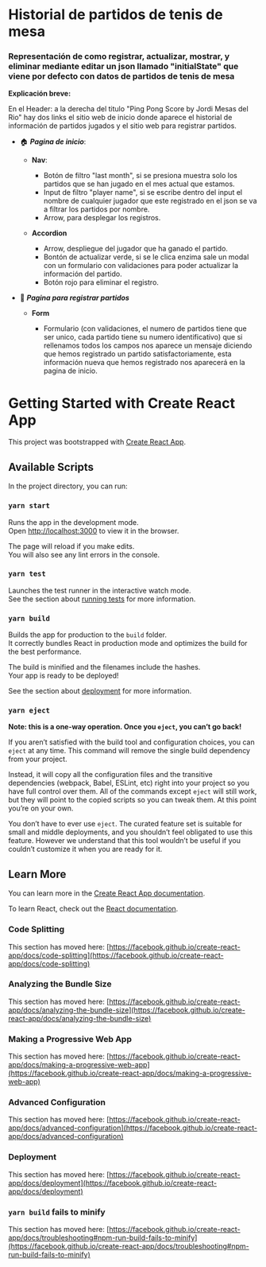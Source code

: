 # Historial de partidos de tenis de mesa 

### Representación de como registrar, actualizar, mostrar, y eliminar mediante editar un json llamado "initialState" que viene por defecto con datos de partidos de tenis de mesa 

**Explicación breve:** 

En el Header: a la derecha del titulo "Ping Pong Score by Jordi Mesas del Rio" hay dos links el sitio web de inicio donde aparece el historial de información de partidos jugados y el sitio web para registrar partidos.  

- :house: **_Pagina de inicio_**:

    - **Nav**:
    
        - Botón de filtro "last month", si se presiona muestra solo los partidos que se han jugado en el mes actual que estamos.
        - Input de filtro "player name", si se escribe dentro del input el nombre de cualquier jugador que este registrado en el json se va a filtrar los partidos por nombre.
        - Arrow, para desplegar los registros.
        
    - **Accordion**
    
        - Arrow, despliegue del jugador que ha ganado el partido.
        - Bontón de actualizar verde, si se le clica enzima sale un modal con un formulario con validaciones para poder actualizar la información del partido.
        - Botón rojo para eliminar el registro.
- 🏓 **_Pagina para registrar partidos_**

    - **Form**
    
        - Formulario (con validaciones, el numero de partidos tiene que ser unico, cada partido tiene su numero identificativo) que si rellenamos todos los campos nos aparece un           mensaje diciendo que hemos registrado un partido satisfactoriamente, esta información nueva que hemos registrado nos aparecerá en la pagina de inicio.




# Getting Started with Create React App

This project was bootstrapped with [Create React App](https://github.com/facebook/create-react-app).

## Available Scripts

In the project directory, you can run:

### `yarn start`

Runs the app in the development mode.\
Open [http://localhost:3000](http://localhost:3000) to view it in the browser.

The page will reload if you make edits.\
You will also see any lint errors in the console.

### `yarn test`

Launches the test runner in the interactive watch mode.\
See the section about [running tests](https://facebook.github.io/create-react-app/docs/running-tests) for more information.

### `yarn build`

Builds the app for production to the `build` folder.\
It correctly bundles React in production mode and optimizes the build for the best performance.

The build is minified and the filenames include the hashes.\
Your app is ready to be deployed!

See the section about [deployment](https://facebook.github.io/create-react-app/docs/deployment) for more information.

### `yarn eject`

**Note: this is a one-way operation. Once you `eject`, you can’t go back!**

If you aren’t satisfied with the build tool and configuration choices, you can `eject` at any time. This command will remove the single build dependency from your project.

Instead, it will copy all the configuration files and the transitive dependencies (webpack, Babel, ESLint, etc) right into your project so you have full control over them. All of the commands except `eject` will still work, but they will point to the copied scripts so you can tweak them. At this point you’re on your own.

You don’t have to ever use `eject`. The curated feature set is suitable for small and middle deployments, and you shouldn’t feel obligated to use this feature. However we understand that this tool wouldn’t be useful if you couldn’t customize it when you are ready for it.

## Learn More

You can learn more in the [Create React App documentation](https://facebook.github.io/create-react-app/docs/getting-started).

To learn React, check out the [React documentation](https://reactjs.org/).

### Code Splitting

This section has moved here: [https://facebook.github.io/create-react-app/docs/code-splitting](https://facebook.github.io/create-react-app/docs/code-splitting)

### Analyzing the Bundle Size

This section has moved here: [https://facebook.github.io/create-react-app/docs/analyzing-the-bundle-size](https://facebook.github.io/create-react-app/docs/analyzing-the-bundle-size)

### Making a Progressive Web App

This section has moved here: [https://facebook.github.io/create-react-app/docs/making-a-progressive-web-app](https://facebook.github.io/create-react-app/docs/making-a-progressive-web-app)

### Advanced Configuration

This section has moved here: [https://facebook.github.io/create-react-app/docs/advanced-configuration](https://facebook.github.io/create-react-app/docs/advanced-configuration)

### Deployment

This section has moved here: [https://facebook.github.io/create-react-app/docs/deployment](https://facebook.github.io/create-react-app/docs/deployment)

### `yarn build` fails to minify

This section has moved here: [https://facebook.github.io/create-react-app/docs/troubleshooting#npm-run-build-fails-to-minify](https://facebook.github.io/create-react-app/docs/troubleshooting#npm-run-build-fails-to-minify)
